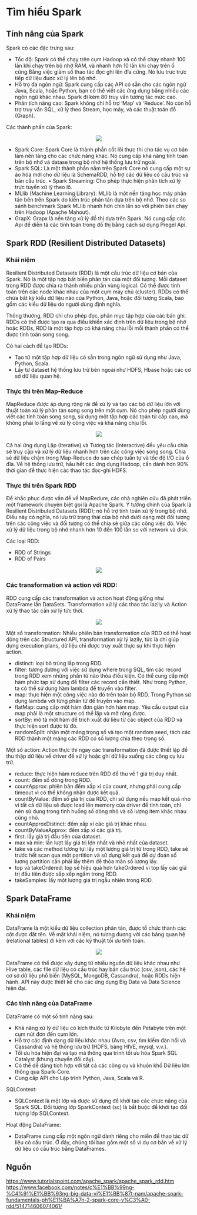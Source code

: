 # Tìm hiểu Spark
## Tính năng của Spark
Spark có các đặc trưng sau:
 - Tốc độ: Spark có thể chạy trên cụm Hadoop và có thể chạy nhanh 100 lần khi chạy trên bộ nhớ RAM, và nhanh hơn 10 lần khi chạy trên ổ cứng.Bằng việc giảm số thao tác đọc ghi lên đĩa cứng. Nó lưu trưc trực tiếp dữ liệu được xử lý lên bộ nhớ.
 - Hỗ trọ đa ngôn ngữ: Spark cung cấp các API có sẵn cho các ngôn ngữ Java, Scala, hoặc Python, bạn có thể viết các ứng dụng bằng nhiều các ngôn ngữ khác nhau. Spark đi kèm 80 truy vấn tương tác mức cao.
 - Phân tích nâng cao: Spark không chỉ hỗ trợ ‘Map’ và ‘Reduce’. Nó còn hỗ trợ truy vấn SQL, xử lý theo Stream, học máy, và các thuật toán đồ  (Graph).

Các thành phần của Spark:
<p align = "center"> <img src = https://cdn.noron.vn/2018/10/17/445a8489bc7387575b3ea580a127e458.png?w=600>
 
 - Spark Core: Spark Core là thành phần cốt lõi thực thi cho tác vụ cơ bản làm nền tảng cho các chức năng khác. Nó cung cấp khả năng tính toán trên bộ nhớ và datase trong bộ nhớ hệ thống lưu trữ ngoài.
 - Spark SQL: Là một thành phần nằm trên Spark Core nó cung cấp một sự ảo hóa mới cho dữ liệu là SchemaRDD, hỗ trợ các dữ liệu có cấu trúc và bán cấu trúc. • Spark Streaming: Cho phép thực hiện phân tích xử lý trực tuyến xử lý theo lô.
 - MLlib (Machine Learning Library): MLlib là một nền tảng học máy phân tán bên trên Spark do kiến trúc phân tán dựa trên bộ nhớ. Theo các so sánh benchmark Spark MLlib nhanh hơn chín lần so với phiên bản chạy trên Hadoop (Apache Mahout).
 - GrapX: Grapx là nền tảng xử lý đồ thị dựa trên Spark. Nó cung cấp các Api để diễn tả các tính toán trong đồ thị bằng cách sử dụng Pregel Api.

## Spark RDD (Resilient Distributed Datasets)
### Khái niệm
Resilient Distributed Datasets (RDD) là một cấu trúc dữ liệu cơ bản của Spark. Nó là một tập hợp bất biến phân tán của một đối tượng. Mỗi dataset trong RDD được chia ra thành nhiều phần vùng logical. Có thể được tính toán trên các node khác nhau của một cụm máy chủ (cluster). RDDs có thể chứa bất kỳ kiểu dữ liệu nào của Python, Java, hoặc đối tượng Scala, bao gồm các kiểu dữ liệu do người dùng định nghĩa.

Thông thường, RDD chỉ cho phép đọc, phân mục tập hợp của các bản ghi. RDDs có thể được tạo ra qua điều khiển xác định trên dữ liệu trong bộ nhớ hoặc RDDs, RDD là một tập hợp có khả năng chịu lỗi mỗi thành phần có thể được tính toán song song.

Có hai cách để tạo RDDs:
 - Tạo từ một tập hợp dữ liệu có sẵn trong ngôn ngữ sử dụng như Java, Python, Scala.
 - Lấy từ dataset hệ thống lưu trữ bên ngoài như HDFS, Hbase hoặc các cơ sở dữ liệu quan hệ.
### Thực thi trên Map-Reduce
MapReduce được áp dụng rộng rãi để xử lý và tạo các bộ dữ liệu lớn với thuật toán xử lý phân tán song song trên một cụm. Nó cho phép người dùng viết các tính toán song song, sử dụng một tập hợp các toán tử cấp cao, mà không phải lo lắng về xử lý công việc và khả năng chịu lỗi.
<p align = "center"> <img src = https://static.packt-cdn.com/products/9781785280849/graphics/5536cf53-3947-434f-ae2f-3a1338e2dbab.png>

Cả hai ứng dụng Lặp (Iterative) và Tương tác (Interactive) đều yêu cầu chia sẻ truy cập và xử lý dữ liệu nhanh hơn trên các công việc song song. Chia sẻ dữ liệu chậm trong Map-Reduce do sao chép tuần tự và tốc độ I/O của ổ đĩa. Về hệ thống lưu trữ, hầu hết các ứng dụng Hadoop, cần dành hơn 90% thời gian để thực hiện các thao tác đọc-ghi HDFS.

### Thực thi trên Spark RDD
Để khắc phục được vấn đề về MapRedure, các nhà nghiên cứu đã phát triển một framework chuyên biệt gọi là Apache Spark. Ý tưởng chính của Spark là Resilient Distributed Datasets (RDD); nó hỗ trợ tính toán xử lý trong bộ nhớ. Điều này có nghĩa, nó lưu trữ trạng thái của bộ nhớ dưới dạng một đối tượng trên các công việc và đối tượng có thể chia sẻ giữa các công việc đó. Việc xử lý dữ liệu trong bộ nhớ nhanh hơn 10 đến 100 lần so với network và disk.

Các loại RDD:
 - RDD of Strings
 - RDD of Pairs
<p align = "center"> <img src = https://mallikarjuna_g.gitbooks.io/spark/content/diagrams/spark-rdds.png>

### Các transformation và action với RDD:
RDD cung cấp các transformation và action hoạt động giống như DataFrame lẫn DataSets. Transformation xử lý các thao tác lazily và Action xử lý thao tác cần xử lý tức thời.
<p align = "center"> <img src = https://i.stack.imgur.com/3QiV8.png>
 
Một số transformation: Nhiều phiên bản transformation của RDD có thể hoạt động trên các Structured API, transformation xử lý lazily, tức là chỉ giúp dựng execution plans, dữ liệu chỉ được truy xuất thực sự khi thực hiện action.
 - distinct: loại bỏ trùng lắp trong RDD.
 - filter: tương đương với việc sử dụng where trong SQL, tìm các record trong RDD xem những phần tử nào thỏa điều kiện. Có thể cung cấp một hàm phức tạp sử dụng để filter các record cần thiết. Như trong Python, ta có thể sử dụng hàm lambda để truyền vào filter.
 - map: thực hiện một công việc nào đó trên toàn bộ RDD. Trong Python sử dụng lambda với từng phần tử để truyền vào map.
 - flatMap: cung cấp một hàm đơn giản hơn hàm map. Yêu cầu output của map phải là một structure có thể lặp và mở rộng được.
 - sortBy: mô tả một hàm để trích xuất dữ liệu từ các object của RDD và thực hiện sort được từ đó.
 - randomSplit: nhận một mảng trọng số và tạo một random seed, tách các RDD thành một mảng các RDD có số lượng chia theo trọng số.
 
Một số action: Action thực thi ngay các transformation đã được thiết lập để thu thập dữ liệu về driver để xử lý hoặc ghi dữ liệu xuống các công cụ lưu trữ.
 - reduce: thực hiện hàm reduce trên RDD để thu về 1 giá trị duy nhất.
 - count: đếm số dòng trong RDD.
 - countApprox: phiên bản đếm xấp xỉ của count, nhưng phải cung cấp timeout vì có thể không nhận được kết quả.
 - countByValue: đếm số giá trị của RDD, chỉ sử dụng nếu map kết quả nhỏ vì tất cả dữ liệu sẽ được load lên memory của driver để tính toán, chỉ nên sử dụng trong tình huống số dòng nhỏ và số lượng item khác nhau cũng nhỏ.
 - countApproxDistinct: đếm xấp xỉ các giá trị khác nhau.
 - countByValueApprox: đếm xấp xỉ các giá trị.
 - first: lấy giá trị đầu tiên của dataset.
 - max và min: lần lượt lấy giá trị lớn nhất và nhỏ nhất của dataset.
 - take và các method tương tự: lấy một lượng giá trị từ trong RDD, take sẽ trước hết scan qua một partition và sử dụng kết quả để dự đoán số lượng partition cần phải lấy thêm để thỏa mãn số lượng lấy.
 - top và takeOrdered: top sẽ hiệu quả hơn takeOrdered vì top lấy các giá trị đầu tiên được sắp xếp ngầm trong RDD.
 - takeSamples: lấy một lượng giá trị ngẫu nhiên trong RDD.

## Spark DataFrame 
### Khái niệm
DataFrame là một kiểu dữ liệu collection phân tán, được tổ chức thành các cột được đặt tên. Về mặt khái niệm, nó tương đương với các bảng quan hệ (relational tables) đi kèm với các kỹ thuật tối ưu tính toán.

<p align = "center"> <img src = https://cdn.helpex.vn/upload/2019/2/19/ar/01-50-19-042-625b5d61-0e62-4f67-81b9-693d9937ea94.jpg>

DataFrame có thể được xây dựng từ nhiều nguồn dữ liệu khác nhau như Hive table, các file dữ liệu có cấu trúc hay bán cấu trúc (csv, json), các hệ cơ sở dữ liệu phổ biến (MySQL, MongoDB, Cassandra), hoặc RDDs hiện hành. API này được thiết kế cho các ứng dụng Big Data và Data Science hiện đại.

### Các tính năng của DataFrame
DataFrame có một số tính năng sau:
 - Khả năng xử lý dữ liệu có kích thước từ Kilobyte đến Petabyte trên một cụm nút đơn đến cụm lớn.
 - Hỗ trợ các định dạng dữ liệu khác nhau (Avro, csv, tìm kiếm đàn hồi và Cassandra) và hệ thống lưu trữ (HDFS, bảng HIVE, mysql, v.v.).
 - Tối ưu hóa hiện đại và tạo mã thông qua trình tối ưu hóa Spark SQL Catalyst (khung chuyển đổi cây).
 - Có thể dễ dàng tích hợp với tất cả các công cụ và khuôn khổ Dữ liệu lớn thông qua Spark-Core.
 - Cung cấp API cho Lập trình Python, Java, Scala và R.

SQLContext:
 - SQLContext là một lớp và được sử dụng để khởi tạo các chức năng của Spark SQL. Đối tượng lớp SparkContext (sc) là bắt buộc để khởi tạo đối tượng lớp SQLContext.

Hoạt động DataFrame:
 - DataFrame cung cấp một ngôn ngữ dành riêng cho miền để thao tác dữ liệu có cấu trúc. Ở đây, chúng tôi bao gồm một số ví dụ cơ bản về xử lý dữ liệu có cấu trúc bằng DataFrames.
 


## Nguồn
https://www.tutorialspoint.com/apache_spark/apache_spark_rdd.htm
https://www.facebook.com/notes/c%E1%BB%99ng-%C4%91%E1%BB%93ng-big-data-vi%E1%BB%87t-nam/apache-spark-fundamentals-ph%E1%BA%A7n-2-spark-core-v%C3%A0-rdd/514714606074061/

